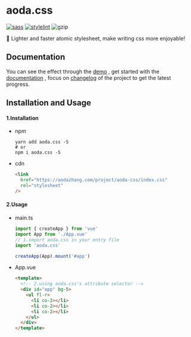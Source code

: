 # aoda.css

[![sass](https://img.shields.io/badge/dart--sass-v1.51.0-orange?style=flat-square&logo=github)](https://github.com/sass/dart-sass) [![stylelint](https://img.shields.io/badge/stylelint-v14.8.2-orange?style=flat-square&logo=github)](https://github.com/stylelint/stylelint) ![gzip](https://img.shields.io/badge/gzip-14.2kb-blue?style=flat-square)

🎨 Lighter and faster atomic stylesheet, make writing css more enjoyable!

## Documentation

You can see the effect through the [demo](https://aodazhang.com/project/aoda-css/#/) , get started with the [documentation]() , focus on [changelog](./CHANGELOG.md) of the project to get the latest progress.

## Installation and Usage

#### 1.Installation

- npm

  ```shell
  yarn add aoda.css -S
  # or
  npm i aoda.css -S
  ```

- cdn

  ```html
  <link
    href="https://aodazhang.com/project/aoda-css/index.css"
    rel="stylesheet"
  />
  ```

#### 2.Usage

- main.ts

  ```typescript
  import { createApp } from 'vue'
  import App from './App.vue'
  // 1.import aoda.css in your entry file
  import 'aoda.css'

  createApp(App).mount('#app')
  ```

- App.vue

  ```html
  <template>
    <!-- 2.using aoda.css's attribute selector -->
    <div id="app" bg-5>
      <ul fl-r>
        <li co-2></li>
        <li co-2></li>
        <li co-2></li>
      </ul>
    </div>
  </template>
  ```

